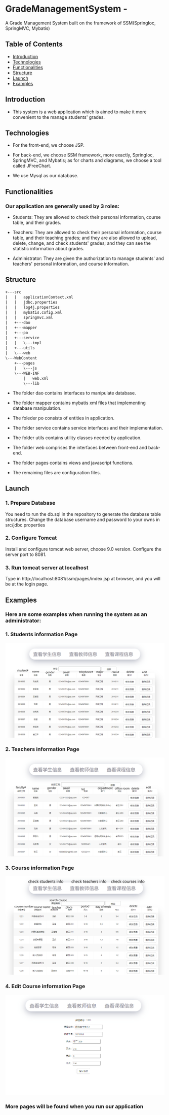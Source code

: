 # GradeManagementSystem - 
A Grade Management System built on the framework of SSM(SpringIoc, SpringMVC, Mybatis)


## Table of Contents
* [Introduction](#introduction)
* [Technologies](#technologies)
* [Functionalities](#functionalities)
* [Structure](#structure)
* [Launch](#launch)
* [Examples](#examples)

## Introduction 
* This system is a web application which is aimed to make it more convenient to the manage students' grades.

## Technologies
* For the front-end, we choose JSP.

* For back-end, we choose SSM framework, more exactly, SpringIoc, SpringMVC, and Mybatis; as for charts and diagrams, we choose a tool called JFreeChart.

* We use Mysql as our database.

## Functionalities
### Our application are generally used by 3 roles:
* Students: They are allowed to check their personal information, course table, and their grades.

* Teachers: They are allowed to check their personal information, course table, and their teaching grades; and they are also allowed to upload, delete, change, and check students' grades; and they can see the statistic information about grades.

* Administrator: They are given the authorization to manage students' and teachers' personal information, and course information.

## Structure
```
+---src
|   |   applicationContext.xml
|   |   jdbc.properties
|   |   log4j.properties
|   |   mybatis.cofig.xml
|   |   springmvc.xml
|   +---dao
|   +---mapper   
|   +---po   
|   +---service
|   |   \---impl       
|   +---utils     
|   \---web
\---WebContent  
    +---pages
    |   \---js
    \---WEB-INF
        |   web.xml
        \---lib

```
* The folder dao contains interfaces to manipulate database.

* The folder mapper contains mybatis xml files that implementing database manipulation.

* The foleder po consists of entities in application.

* The folder service contains service interfaces and their implementation.

* The folder utils contains utility classes needed by application.

* The folder web comprises the interfaces between front-end and back-end.

* The folder pages contains views and javascript functions.

* The remaining files are configuration files.

## Launch
### 1. Prepare Database
 You need to run the db.sql in the repository to generate the database table structures. Change the database username and password to your owns in src/jdbc.properties

### 2. Configure Tomcat
Install and configure tomcat web server, choose 9.0 version. Configure the server port to 8081.

### 3. Run tomcat server at localhost
Type in http://localhost:8081/ssm/pages/index.jsp at browser, and you will be at the login page.

## Examples
### Here are some examples when running the system as an administrator:
### 1. Students information Page
![studentsinfo](./img/studentsinfo.png)

### 2. Teachers information Page
![teachersinfo](./img/teacherinfo.png)

### 3. Course information Page
![courseinfo](./img/courseinfo.png)

### 4. Edit Course information Page
![edit](./img/editcourseinfo.png)

### More pages will be found when you run our application